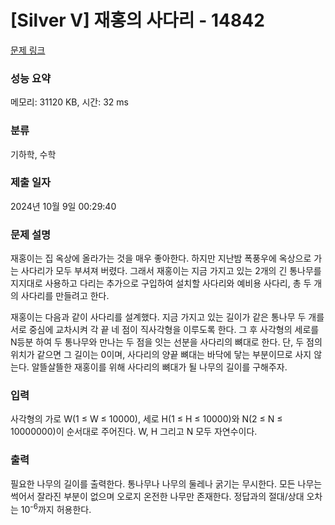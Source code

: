 # [Silver V] 재홍의 사다리 - 14842 

[문제 링크](https://www.acmicpc.net/problem/14842) 

### 성능 요약

메모리: 31120 KB, 시간: 32 ms

### 분류

기하학, 수학

### 제출 일자

2024년 10월 9일 00:29:40

### 문제 설명

<p>재홍이는 집 옥상에 올라가는 것을 매우 좋아한다. 하지만 지난밤 폭풍우에 옥상으로 가는 사다리가 모두 부셔져 버렸다. 그래서 재홍이는 지금 가지고 있는 2개의 긴 통나무를 지지대로 사용하고 다리는 추가으로 구입하여 설치할 사다리와 예비용 사다리, 총 두 개의 사다리를 만들려고 한다. </p>

<p>재홍이는 다음과 같이 사다리를 설계했다. 지금 가지고 있는 길이가 같은 통나무 두 개를 서로 중심에 교차시켜 각 끝 네 점이 직사각형을 이루도록 한다. 그 후 사각형의 세로를 N등분 하여 두 통나무와 만나는 두 점을 잇는 선분을 사다리의 뼈대로 한다. 단, 두 점의 위치가 같으면 그 길이는 0이며, 사다리의 양끝 뼈대는 바닥에 닿는 부분이므로 사지 않는다. 알뜰살뜰한 재홍이를 위해 사다리의 뼈대가 될 나무의 길이를 구해주자.</p>

### 입력 

 <p>사각형의 가로 W(1 ≤ W ≤ 10000), 세로 H(1 ≤ H ≤ 10000)와 N(2 ≤ N ≤ 10000000)이 순서대로 주어진다. W, H 그리고 N 모두 자연수이다.</p>

### 출력 

 <p>필요한 나무의 길이를 출력한다. 통나무나 나무의 둘레나 굵기는 무시한다. 모든 나무는 썩어서 잘라진 부분이 없으며 오로지 온전한 나무만 존재한다. 정답과의 절대/상대 오차는 10<sup>-6</sup>까지 허용한다.</p>


